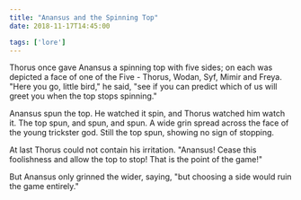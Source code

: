 ```yaml
---
title: "Anansus and the Spinning Top"
date: 2018-11-17T14:45:00

tags: ['lore']
---
```


Thorus once gave Anansus a spinning top with five sides; on each was depicted a face of one of the
Five - Thorus, Wodan, Syf, Mimir and Freya. "Here you go, little bird," he said, "see if you can
predict which of us will greet you when the top stops spinning."

Anansus spun the top. He watched it spin, and Thorus watched him watch it. The top spun, and spun,
and spun. A wide grin spread across the face of the young trickster god. Still the top spun, showing
no sign of stopping.

At last Thorus could not contain his irritation. "Anansus! Cease this foolishness and allow the top
to stop! That is the point of the game!"

But Anansus only grinned the wider, saying, "but choosing a side would ruin the game entirely."
